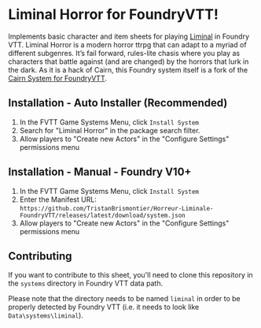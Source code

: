# Liminal Horror for FoundryVTT!

Implements basic character and item sheets for playing [Liminal](https://horreurliminale.itch.io/horreur-liminale) in Foundry VTT. Liminal Horror is a modern horror ttrpg that can adapt to a myriad of different subgenres. It’s fail forward, rules-lite chasis where you play as characters that battle against (and are changed) by the horrors that lurk in the dark. As it is a hack of Cairn, this Foundry system itself is a fork of the [Cairn System for FoundryVTT](https://github.com/yochaigal/Cairn-FoundryVTT).

## Installation - Auto Installer (Recommended)

1. In the FVTT Game Systems Menu, click `Install System`
2. Search for "Liminal Horror" in the package search filter.
3. Allow players to "Create new Actors" in the "Configure Settings" permissions menu

## Installation - Manual - Foundry V10+

1. In the FVTT Game Systems Menu, click `Install System`
2. Enter the Manifest URL: `https://github.com/TristanBrismontier/Horreur-Liminale-FoundryVTT/releases/latest/download/system.json`
3. Allow players to "Create new Actors" in the "Configure Settings" permissions menu

## Contributing

If you want to contribute to this sheet, you'll need to clone this repository in the `systems` directory in Foundry VTT data path.

Please note that the directory needs to be named `liminal` in order to be properly detected by Foundry VTT (i.e. it needs to look like `Data\systems\liminal`).
